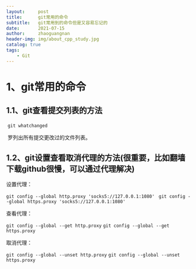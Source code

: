 ```yaml
---
layout:     post
title:      git常用的命令
subtitle:   git常用到的命令但是又容易忘记的
date:       2021-07-15
author:     zhaoguangnan
header-img: img/about_cpp_study.jpg
catalog: true
tags:
    - Git
---
```


# 1、git常用的命令

## 1.1、git查看提交列表的方法

​		`git whatchanged`

​		罗列出所有提交更改过的文件列表。

## 1.2、git设置查看取消代理的方法(很重要，比如翻墙下载github很慢，可以通过代理解决)

设置代理：

`git config --global http.proxy 'socks5://127.0.0.1:1080' `
`git config --global https.proxy 'socks5://127.0.0.1:1080'`


查看代理：

`git config --global --get http.proxy`
`git config --global --get https.proxy`


取消代理：

`git config --global --unset http.proxy`
`git config --global --unset https.proxy`

